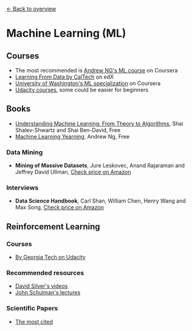 [← Back to overview](../../../)

# Machine Learning (ML)

## Courses
* The most recommended is [Andrew NG's ML course](https://www.coursera.org/learn/machine-learning) on Coursera
* [Learning From Data by CalTech](https://www.edx.org/course/learning-data-introductory-machine-caltechx-cs1156x-0) on edX
* [University of Washington's ML specialization](https://www.coursera.org/specializations/machine-learning) on Coursera
* [Udacity courses](https://www.udacity.com/courses/machine-learning), some could be easier for beginners

## Books
* [Understanding Machine Learning: From Theory to Algorithms](http://www.cs.huji.ac.il/~shais/UnderstandingMachineLearning/), Shai Shalev-Shwartz and Shai Ben-David, Free
* [Machine Learning Yearning](http://www.mlyearning.org/), Andrew Ng, Free

### Data Mining
* **Mining of Massive Datasets**, Jure Leskovec,‎ Anand Rajaraman and‎ Jeffrey David Ullman, [Check price on Amazon](http://amzn.to/1SW56YH)

### Interviews
* **Data Science Handbook**, Carl Shan,‎ William Chen,‎ Henry Wang and‎ Max Song, [Check price on Amazon](http://amzn.to/1LW0jQU)

## Reinforcement Learning

### Courses
* [By Georgia Tech on Udacity](https://www.udacity.com/course/reinforcement-learning--ud600)

### Recommended resources
* [David Silver's videos](http://rll.berkeley.edu/deeprlcourse/)
* [John Schulman's lectures](http://joschu.net/)

### Scientific Papers
* [The most cited](https://github.com/terryum/awesome-deep-learning-papers#reinforcement-learning--robotics)

